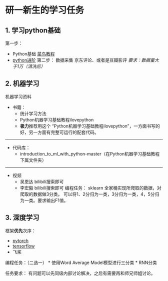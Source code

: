 # 研一新生的学习任务

## 1. 学习python基础
第一步：    
- Python基础
    [菜鸟教程]([链接地址](https://www.runoob.com/python3/python3-tutorial.html))
- [python进阶](https://python3-cookbook.readthedocs.io/zh_CN/latest/index.html) 
第二步：
    数据采集
    京东评论、或者是豆瓣影评
    *要求：数据量大于1万（清洗后）*

## 2. 机器学习
机器学习资料
* 书籍： 
    * 统计学习方法
    * Python机器学习基础教程ilovepython
    * **极力**推荐用这个 “Python机器学习基础教程ilovepython”，一方面书写的好，另一方面有完整可运行的配套代码。       
---    
* 代码库：
  - introduction_to_ml_with_python-master（在Python机器学习基础教程下属文件夹）
---
* 视频
    - 吴恩达 bilibili搜索即可
    - 李宏毅 bilibili搜索即可
编程任务：
    sklearn 全家桶实现所爬取的数据，对爬取的数据做3分类。 可以将1、2分归为一类，3分归为一类，4，5分归为一类。要求输出F1值。

## 3. 深度学习
框架**优先**次序：
* [pytorch](https://pytorch.org/tutorials/beginner/pytorch_with_examples.html#warm-up-numpy)
* [tensorflow](http://c.biancheng.net/view/1881.html)
* 飞桨

编程任务：（二选一）
    * 使用Word Average Model模型进行三分类
    * RNN分类


任务要求：
有问题可以先同级内部讨论解决，之后有需要再和师兄师姐讨论。

